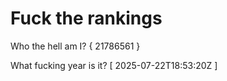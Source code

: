 # Fuck the rankings

Who the hell am I?
{ 21786561 }

What fucking year is it?
[ 2025-07-22T18:53:20Z ]
